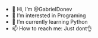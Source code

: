 - 👋 Hi, I’m @GabrielDonev
- 👀 I’m interested in Programing
- 🌱 I’m currently learning Python
- 📫 How to reach me: Just dont👌

<!---
GabrielDonev/GabrielDonev is a ✨ special ✨ repository because its `README.md` (this file) appears on your GitHub profile.
You can click the Preview link to take a look at your changes.
--->
